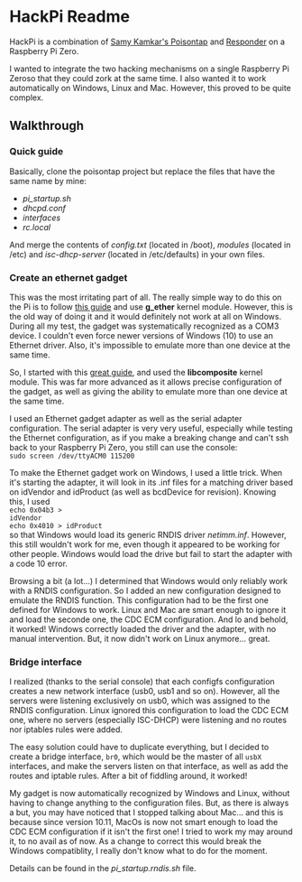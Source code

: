 <h1>HackPi Readme</h1>

HackPi is a combination of <a href="https://samy.pl/poisontap/">Samy Kamkar's Poisontap</a> and <a href="https://zone13.io/post/Raspberry-Pi-Zero-for-credential-snagging/">Responder</a> on a Raspberry Pi Zero.

I wanted to integrate the two hacking mechanisms on a single Raspberry Pi Zeroso that they could zork at the same time. I also wanted it to work automatically on Windows, Linux and Mac. However, this proved to be quite complex.

<h2>Walkthrough</h2>
<h3>Quick guide</h3>
Basically, clone the poisontap project but replace the files that have the same name by mine:
<ul>
<li><i>pi_startup.sh</i></li>
<li><i>dhcpd.conf</i></li>
<li><i>interfaces</i></li>
<li><i>rc.local</i></li>
</ul>
And merge the contents of <i>config.txt</i> (located in /boot), <i>modules</i> (located in /etc) and <i>isc-dhcp-server</i> (located in /etc/defaults) in your own files.
<h3>Create an ethernet gadget</h3>

This was the most irritating part of all. The really simple way to do this on the Pi is to follow <a href="https://learn.adafruit.com/turning-your-raspberry-pi-zero-into-a-usb-gadget/ethernet-gadget">this guide</a> and use <b>g_ether</b> kernel module. However, this is the old way of doing it and it would definitely not work at all on Windows. During all my test, the gadget was systematically recognized as a COM3 device. I couldn't even force newer versions of Windows (10) to use an Ethernet driver. Also, it's impossible to emulate more than one device at the same time.

So, I started with this <a href="http://isticktoit.net/?p=1383">great guide</a>, and used the <b>libcomposite</b> kernel module. This was far more advanced as it allows precise configuration of the gadget, as well as giving the ability to emulate more than one device at the same time.

I used an Ethernet gadget adapter as well as the serial adapter configuration. The serial adapter is very very useful, especially while testing the Ethernet configuration, as if you make a breaking change and can't ssh back to your Raspberry Pi Zero, you still can use the console: <br/>
<code>sudo screen /dev/ttyACM0 115200</code>

To make the Ethernet gadget work on Windows, I used a little trick. When it's starting the adapter, it will look in its .inf files for a matching driver based on idVendor and idProduct (as well as bcdDevice for revision). Knowing this, I used <br/>
<code>echo 0x04b3 > idVendor</code><br/>
<code>echo 0x4010 > idProduct</code><br/>
so that Windows would load its generic RNDIS driver <i>netimm.inf</i>.
However, this still wouldn't work for me, even though it appeared to be working for other people. Windows would load the drive but fail to start the adapter with a code 10 error.

Browsing a bit (a lot...) I determined that Windows would only reliably work with a RNDIS configuration. So I added an new configuration designed to emulate the RNDIS function. This configuration had to be the first one defined for Windows to work. Linux and Mac are smart enough to ignore it and load the seconde one, the CDC ECM configuration.
And lo and behold, it worked! Windows correctly loaded the driver and the adapter, with no manual intervention. But, it now didn't work on Linux anymore... great.

<h3>Bridge interface</h3>

I realized (thanks to the serial console) that each configfs configuration creates a new network interface (usb0, usb1 and so on). However, all the servers were listening exclusively on usb0, which was assigned to the RNDIS configuration. Linux ignored this configuration to load the CDC ECM one, where no servers (especially ISC-DHCP) were listening and no routes nor iptables rules were added.

The easy solution could have to duplicate everything, but I decided to create a bridge interface, <code>br0</code>, which would be the master of all <code>usbX</code> interfaces, and make the servers listen on that interface, as well as add the routes and iptable rules.
After a bit of fiddling around, it worked! 

My gadget is now automatically recognized by Windows and Linux, without having to change anything to the configuration files. But, as there is always a but, you may have noticed that I stopped talking about Mac... and this is because since version 10.11, MacOs is now not smart enough to load the CDC ECM configuration if it isn't the first one! I tried to work my may around it, to no avail as of now. As a change to correct this would break the Windows compatiblity, I really don't know what to do for the moment.

Details can be found in the <i>pi_startup.rndis.sh</i> file.
